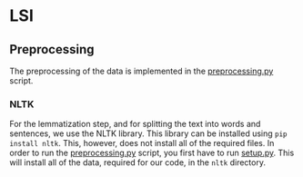 # LSI

## Preprocessing

The preprocessing of the data is implemented in the
[preprocessing.py](./src/preprocessing.py) script.

### NLTK

For the lemmatization step, and for splitting the text into words and sentences,
we use the NLTK library. This library can be installed using `pip install nltk`.
This, however, does not install all of the required files. In order to run the
[preprocessing.py](./src/preprocessing.py) script, you first have to run
[setup.py](./nltk/setup.py). This will install all of the data, required for our
code, in the `nltk` directory.

